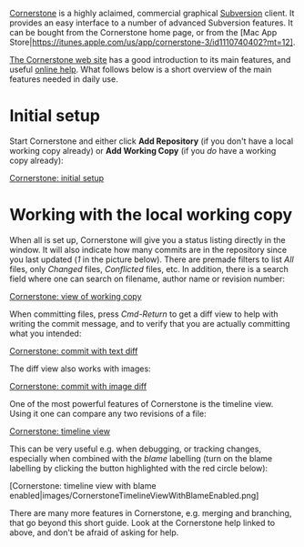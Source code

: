 [Cornerstone](https://www.zennaware.com/cornerstone/index.php) is a highly
aclaimed, commercial graphical [Subversion](https://subversion.apache.org)
client. It provides an easy interface to a number of advanced Subversion
features. It can be bought from the Cornerstone home page, or from the
[Mac App
Store|https://itunes.apple.com/us/app/cornerstone-3/id1110740402?mt=12].


[The Cornerstone web site](https://www.zennaware.com/cornerstone/index.php) has
a good introduction to its main features, and
useful [online help](https://www.zennaware.com/cornerstone/helpbook/index.html).
What follows below is a short overview of the main features needed in daily use.


# Initial setup


Start Cornerstone and either click **Add Repository** (if you don't have a local
working copy already) or **Add Working Copy** (if you *do* have a working copy
already):


[Cornerstone: initial setup](images/CornerstoneInitialSetup.png)


# Working with the local working copy


When all is set up, Cornerstone will give you a status listing directly in the
window. It will also indicate how many commits are in the repository since you
last updated (*1* in the picture below). There are premade filters to list
*All* files, only *Changed* files, *Conflicted* files, etc. In addition,
there is a search field where one can search on filename, author name
or revision number:


[Cornerstone: view of working copy](images/CornerstoneWorkingCopyWithUpdates.png)


When committing files, press *Cmd-Return* to get a diff view to help with
writing the commit message, and to verify that you are actually committing what
you intended:


[Cornerstone: commit with text diff](images/CornerstoneCommitWithTextDiff.png)


The diff view also works with images:


[Cornerstone: commit with image diff](images/CornerstoneCommitWithImageDiff.png)


One of the most powerful features of Cornerstone is the timeline view. Using it
one can compare any two revisions of a file:


[Cornerstone: timeline view](images/CornerstoneTimlineView.png)


This can be very useful e.g. when debugging, or tracking changes, especially
when combined with the *blame* labelling (turn on the blame labelling by
clicking the button highlighted with the red circle below):


[Cornerstone: timeline view with blame
enabled|images/CornerstoneTimelineViewWithBlameEnabled.png]


There are many more features in Cornerstone, e.g. merging and branching, that go
beyond this short guide. Look at the Cornerstone help linked to above, and don't
be afraid of asking for help.
